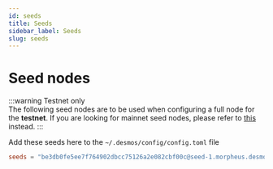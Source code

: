```yaml
---
id: seeds
title: Seeds
sidebar_label: Seeds
slug: seeds
---
```


# Seed nodes
:::warning Testnet only   
The following seed nodes are to be used when configuring a full node for the **testnet**. If you are looking for mainnet seed nodes, please refer to [this](../../06-mainnet/seeds.md) instead.
:::


Add these seeds here to the `~/.desmos/config/config.toml` file
```toml
seeds = "be3db0fe5ee7f764902dbcc75126a2e082cbf00c@seed-1.morpheus.desmos.network:26656,4659ab47eef540e99c3ee4009ecbe3fbf4e3eaff@seed-2.morpheus.desmos.network:26656,1d9cc23eedb2d812d30d99ed12d5c5f21ff40c23@seed-3.morpheus.desmos.network:26656"
```
